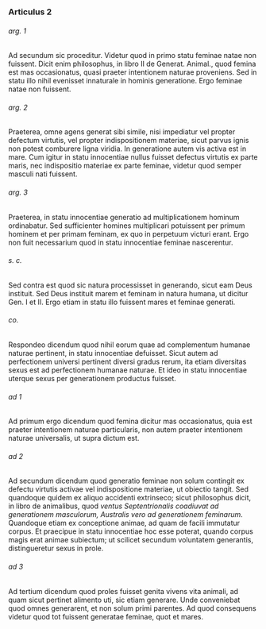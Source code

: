 ### Articulus 2

###### arg. 1
Ad secundum sic proceditur. Videtur quod in primo statu feminae natae non fuissent. Dicit enim philosophus, in libro II de Generat. Animal., quod femina est mas occasionatus, quasi praeter intentionem naturae proveniens. Sed in statu illo nihil evenisset innaturale in hominis generatione. Ergo feminae natae non fuissent.

###### arg. 2
Praeterea, omne agens generat sibi simile, nisi impediatur vel propter defectum virtutis, vel propter indispositionem materiae, sicut parvus ignis non potest comburere ligna viridia. In generatione autem vis activa est in mare. Cum igitur in statu innocentiae nullus fuisset defectus virtutis ex parte maris, nec indispositio materiae ex parte feminae, videtur quod semper masculi nati fuissent.

###### arg. 3
Praeterea, in statu innocentiae generatio ad multiplicationem hominum ordinabatur. Sed sufficienter homines multiplicari potuissent per primum hominem et per primam feminam, ex quo in perpetuum victuri erant. Ergo non fuit necessarium quod in statu innocentiae feminae nascerentur.

###### s. c.
Sed contra est quod sic natura processisset in generando, sicut eam Deus instituit. Sed Deus instituit marem et feminam in natura humana, ut dicitur Gen. I et II. Ergo etiam in statu illo fuissent mares et feminae generati.

###### co.
Respondeo dicendum quod nihil eorum quae ad complementum humanae naturae pertinent, in statu innocentiae defuisset. Sicut autem ad perfectionem universi pertinent diversi gradus rerum, ita etiam diversitas sexus est ad perfectionem humanae naturae. Et ideo in statu innocentiae uterque sexus per generationem productus fuisset.

###### ad 1
Ad primum ergo dicendum quod femina dicitur mas occasionatus, quia est praeter intentionem naturae particularis, non autem praeter intentionem naturae universalis, ut supra dictum est.

###### ad 2
Ad secundum dicendum quod generatio feminae non solum contingit ex defectu virtutis activae vel indispositione materiae, ut obiectio tangit. Sed quandoque quidem ex aliquo accidenti extrinseco; sicut philosophus dicit, in libro de animalibus, quod *ventus Septentrionalis coadiuvat ad generationem masculorum, Australis vero ad generationem feminarum*. Quandoque etiam ex conceptione animae, ad quam de facili immutatur corpus. Et praecipue in statu innocentiae hoc esse poterat, quando corpus magis erat animae subiectum; ut scilicet secundum voluntatem generantis, distingueretur sexus in prole.

###### ad 3
Ad tertium dicendum quod proles fuisset genita vivens vita animali, ad quam sicut pertinet alimento uti, sic etiam generare. Unde conveniebat quod omnes generarent, et non solum primi parentes. Ad quod consequens videtur quod tot fuissent generatae feminae, quot et mares.

